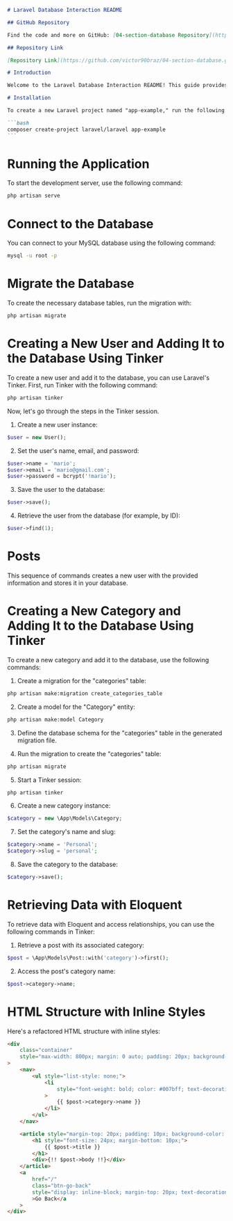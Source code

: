 ````markdown
# Laravel Database Interaction README

## GitHub Repository

Find the code and more on GitHub: [04-section-database Repository](https://github.com/victor90braz/04-section-database.git)

## Repository Link

[Repository Link](https://github.com/victor90braz/04-section-database.git)

# Introduction

Welcome to the Laravel Database Interaction README! This guide provides comprehensive instructions for setting up your Laravel project, connecting to a MySQL database, and creating and interacting with users, posts, and categories using the Tinker tool.

# Installation

To create a new Laravel project named "app-example," run the following command:

```bash
composer create-project laravel/laravel app-example
```
````

# Running the Application

To start the development server, use the following command:

```bash
php artisan serve
```

# Connect to the Database

You can connect to your MySQL database using the following command:

```bash
mysql -u root -p
```

# Migrate the Database

To create the necessary database tables, run the migration with:

```bash
php artisan migrate
```

# Creating a New User and Adding It to the Database Using Tinker

To create a new user and add it to the database, you can use Laravel's Tinker. First, run Tinker with the following command:

```bash
php artisan tinker
```

Now, let's go through the steps in the Tinker session.

1. Create a new user instance:

```php
$user = new User();
```

2. Set the user's name, email, and password:

```php
$user->name = 'mario';
$user->email = 'mario@gmail.com';
$user->password = bcrypt('!mario');
```

3. Save the user to the database:

```php
$user->save();
```

4. Retrieve the user from the database (for example, by ID):

```php
$user->find(1);
```

# Posts

This sequence of commands creates a new user with the provided information and stores it in your database.

# Creating a New Category and Adding It to the Database Using Tinker

To create a new category and add it to the database, use the following commands:

1. Create a migration for the "categories" table:

```bash
php artisan make:migration create_categories_table
```

2. Create a model for the "Category" entity:

```bash
php artisan make:model Category
```

3. Define the database schema for the "categories" table in the generated migration file.

4. Run the migration to create the "categories" table:

```bash
php artisan migrate
```

5. Start a Tinker session:

```bash
php artisan tinker
```

6. Create a new category instance:

```php
$category = new \App\Models\Category;
```

7. Set the category's name and slug:

```php
$category->name = 'Personal';
$category->slug = 'personal';
```

8. Save the category to the database:

```php
$category->save();
```

# Retrieving Data with Eloquent

To retrieve data with Eloquent and access relationships, you can use the following commands in Tinker:

1. Retrieve a post with its associated category:

```php
$post = \App\Models\Post::with('category')->first();
```

2. Access the post's category name:

```php
$post->category->name;
```

# HTML Structure with Inline Styles

Here's a refactored HTML structure with inline styles:

```html
<div
    class="container"
    style="max-width: 800px; margin: 0 auto; padding: 20px; background-color: #f5f5f5;"
>
    <nav>
        <ul style="list-style: none;">
            <li
                style="font-weight: bold; color: #007bff; text-decoration: underline;"
            >
                {{ $post->category->name }}
            </li>
        </ul>
    </nav>

    <article style="margin-top: 20px; padding: 10px; background-color: #fff;">
        <h1 style="font-size: 24px; margin-bottom: 10px;">
            {{ $post->title }}
        </h1>
        <div>{!! $post->body !!}</div>
    </article>
    <a
        href="/"
        class="btn-go-back"
        style="display: inline-block; margin-top: 20px; text-decoration: underline; color: #007bff;"
        >Go Back</a
    >
</div>
```
